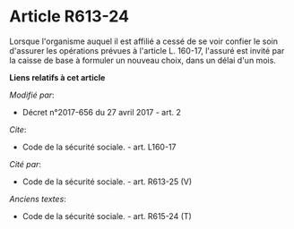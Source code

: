 # Article R613-24

Lorsque l'organisme auquel il est affilié a cessé de se voir confier le soin d'assurer les opérations prévues à l'article L.
160-17, l'assuré est invité par la caisse de base à formuler un nouveau choix, dans un délai d'un mois.

**Liens relatifs à cet article**

_Modifié par_:

  - Décret n°2017-656 du 27 avril 2017 - art. 2

_Cite_:

  - Code de la sécurité sociale. - art. L160-17

_Cité par_:

  - Code de la sécurité sociale. - art. R613-25 (V)

_Anciens textes_:

  - Code de la sécurité sociale. - art. R615-24 (T)
